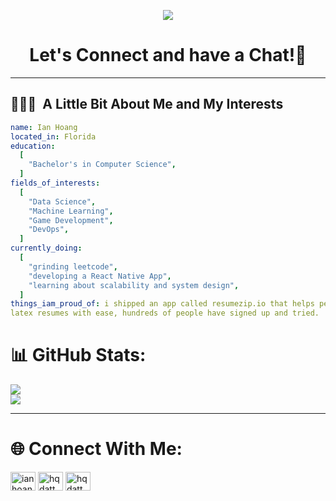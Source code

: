 <p align="center">
  <img src="https://capsule-render.vercel.app/api?type=waving&color=gradient&text=Hello!&height=100&section=header"/>
</p>

<h1 align="center">
  Let's Connect and have a Chat!💬
</h1>

---

<h2> 👨🏻‍💻 &nbsp;A Little Bit About Me and My Interests</h2>

```yaml
name: Ian Hoang
located_in: Florida
education:
  [
    "Bachelor's in Computer Science",
  ]
fields_of_interests:
  [
    "Data Science",
    "Machine Learning",
    "Game Development",
    "DevOps",
  ]
currently_doing:
  [
    "grinding leetcode",
    "developing a React Native App",
    "learning about scalability and system design",
  ]
things_iam_proud_of: i shipped an app called resumezip.io that helps people generate
latex resumes with ease, hundreds of people have signed up and tried.
```
# 📊 GitHub Stats:
![](https://nirzak-streak-stats.vercel.app/?user=ianhoangdev&theme=one_dark_pro&hide_border=true)<br/>
![](https://github-readme-stats.vercel.app/api/top-langs/?username=ianhoangdev&theme=one_dark_pro&hide_border=true&include_all_commits=true&count_private=false&layout=compact)

---
<!-- Proudly created with GPRM ( https://gprm.itsvg.in ) -->
# 🌐 Connect With Me:

<p align="left">
<a href="https://linkedin.com/in/ianhoangdev" target="blank"><img align="center" src="https://raw.githubusercontent.com/rahuldkjain/github-profile-readme-generator/master/src/images/icons/Social/linked-in-alt.svg" alt="ianhoangdev" height="30" width="40" /></a>
<a href="https://instagram.com/hqdatt" target="blank"><img align="center" src="https://raw.githubusercontent.com/rahuldkjain/github-profile-readme-generator/master/src/images/icons/Social/instagram.svg" alt="hqdatt" height="30" width="40" /></a>
<a href="https://www.leetcode.com/hqdatt" target="blank"><img align="center" src="https://raw.githubusercontent.com/rahuldkjain/github-profile-readme-generator/master/src/images/icons/Social/leet-code.svg" alt="hqdatt" height="30" width="40" /></a>
</p>
